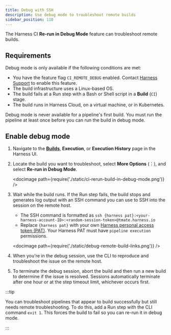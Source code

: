 ```yaml
---
title: Debug with SSH
description: Use debug mode to troubleshoot remote builds
sidebar_position: 110
---
```


The Harness CI **Re-run in Debug Mode** feature can troubleshoot remote builds.

## Requirements

Debug mode is only available if the following conditions are met:

* You have the feature flag `CI_REMOTE_DEBUG` enabled. Contact [Harness Support](mailto:support@harness.io) to enable this feature.
* The build infrastructure uses a Linux-based OS.
* The build fails at a Run step with a Bash or Shell script in a **Build** (`CI`) stage.
* The build runs in Harness Cloud, on a virtual machine, or in Kubernetes.

Debug mode is never available for a pipeline's first build. You must run the pipeline at least once before you can run the build in debug mode.

## Enable debug mode

1. Navigate to the [**Builds**](./viewing-builds.md), **Execution**, or **Execution History** page in the Harness UI.
2. Locate the build you want to troubleshoot, select **More Options** (&vellip;), and select **Re-run in Debug Mode**.

   <!-- ![Using the build's More Options menu to trigger debug mode.](./static/ci-rerun-build-in-debug-mode.png) -->

   <docimage path={require('./static/ci-rerun-build-in-debug-mode.png')} />

3. Wait while the build runs. If the Run step fails, the build stops and generates log output with an SSH command you can use to SSH into the session on the remote host.

   * The SSH command is formatted as `ssh {harness pat}:<your-harness-account-ID>:<random-session-token>@tmate.harness.io`
   * Replace `{harness pat}` with your own [Harness personal access token (PAT)](/docs/platform/user-management/add-and-manage-api-keys/#create-personal-access-token). Your Harness PAT must have `pipeline execution` permissions.

   <!-- ![](./static/debug-remote-build-links.png) -->

   <docimage path={require('./static/debug-remote-build-links.png')} />

4. When you're in the debug session, use the CLI to reproduce and troubleshoot the issue on the remote host.
5. To terminate the debug session, abort the build and then run a new build to determine if the issue is resolved. Sessions automatically terminate after one hour or at the step timeout limit, whichever occurs first.

:::tip

You can troubleshoot pipelines that appear to build successfully but still needs remote troubleshooting. To do this, add a Run step with the CLI command `exit 1`. This forces the build to fail so you can re-run it in debug mode.

:::
